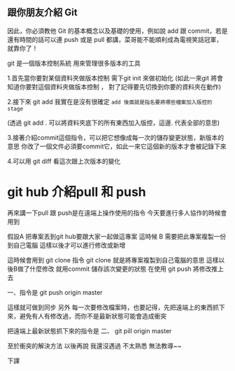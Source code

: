 ## 跟你朋友介紹 Git

因此，你必須教他 Git 的基本概念以及基礎的使用，例如說 add 跟 commit，若是還有時間的話可以連 push 或是 pull 都講，菜哥能不能順利成為電視笑話冠軍，就靠你了！

git 是一個版本控制系統 用來管理很多版本的工具

1.首先當你要對某個資料夾做版本控制 需下git init 來做初始化
(如此一來git 將會知道你要對這個資料夾做版本控制 ， 對了記得要先切換到你要的資料夾在動作)

2.接下來 git add 我實在是沒有很確定
`add 後面就是指名要將哪些檔案加入版控的 stage`



(透過 git add . 可以將資料夾底下的所有東西加入版控，這邊. 代表全部的意思)

3.接著介紹commit這個指令，可以把它想像成每一次的儲存變更狀態，新版本的意思
你改了一個文件必須要commit它，如此一來它這個新的版本才會被記錄下來

4.可以用 git diff 看這次跟上次版本的變化

# git hub 介紹pull 和 push
再來講一下pull 跟 push是在遠端上操作使用的指令
今天要進行多人協作的時候會用到

假設A 把專案丟到git hub要跟大家一起做這專案
這時候 B 需要把此專案複製一份 到自己電腦 這樣以後才可以進行修改或新增

這時候會用到 git clone 指令
git clone 就是將專案複製到自己電腦的意思
這樣以後B做了什麼修改 就用commit 儲存該次變更的狀態
在使用 git push 將修改推上去

一、指令是 git push origin master

這樣就可做到同步
另外
每一次要修改檔案時，也要記得，先把遠端上的東西抓下來，避免有人有修改過，而你不是最新狀態可能會造成衝突

把遠端上最新狀態抓下來的指令是 
二、 git pill origin master


 至於衝突的解決方法
 以後再說 我還沒遇過 不太熟悉 無法教導~~

 下課
